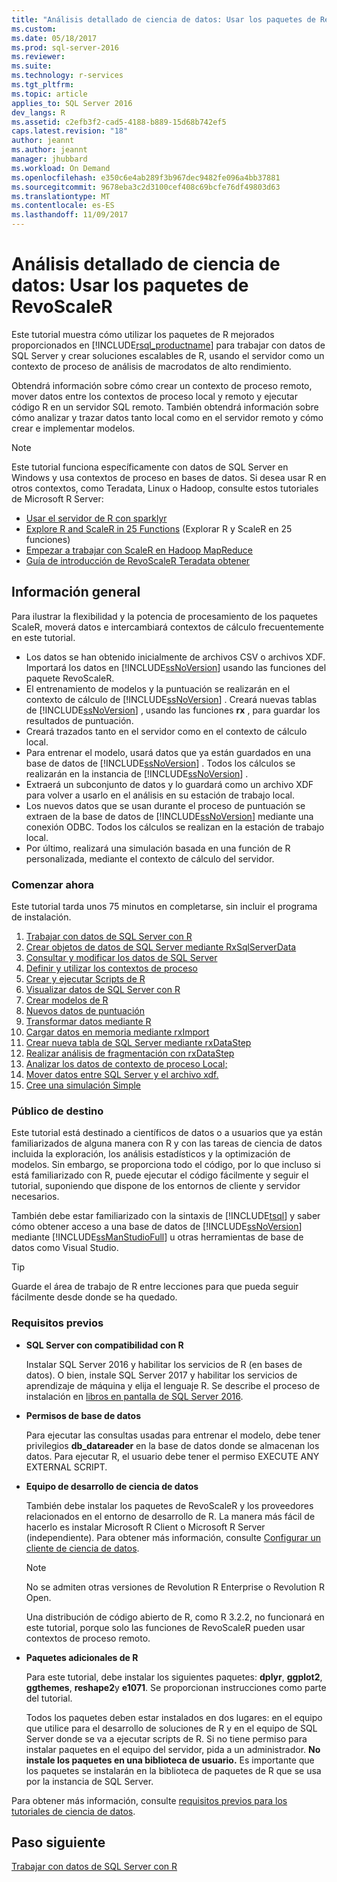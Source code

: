 ```yaml
---
title: "Análisis detallado de ciencia de datos: Usar los paquetes de RevoScaleR | Microsoft Docs"
ms.custom: 
ms.date: 05/18/2017
ms.prod: sql-server-2016
ms.reviewer: 
ms.suite: 
ms.technology: r-services
ms.tgt_pltfrm: 
ms.topic: article
applies_to: SQL Server 2016
dev_langs: R
ms.assetid: c2efb3f2-cad5-4188-b889-15d68b742ef5
caps.latest.revision: "18"
author: jeannt
ms.author: jeannt
manager: jhubbard
ms.workload: On Demand
ms.openlocfilehash: e350c6e4ab289f3b967dec9482fe096a4bb37881
ms.sourcegitcommit: 9678eba3c2d3100cef408c69bcfe76df49803d63
ms.translationtype: MT
ms.contentlocale: es-ES
ms.lasthandoff: 11/09/2017
---
```

# <a name="data-science-deep-dive-using-the-revoscaler-packages"></a>Análisis detallado de ciencia de datos: Usar los paquetes de RevoScaleR

Este tutorial muestra cómo utilizar los paquetes de R mejorados proporcionados en [!INCLUDE[rsql_productname](../../includes/rsql-productname-md.md)] para trabajar con datos de SQL Server y crear soluciones escalables de R, usando el servidor como un contexto de proceso de análisis de macrodatos de alto rendimiento.

Obtendrá información sobre cómo crear un contexto de proceso remoto, mover datos entre los contextos de proceso local y remoto y ejecutar código R en un servidor SQL remoto. También obtendrá información sobre cómo analizar y trazar datos tanto local como en el servidor remoto y cómo crear e implementar modelos.

> [!NOTE]
> 
> Este tutorial funciona específicamente con datos de SQL Server en Windows y usa contextos de proceso en bases de datos. Si desea usar R en otros contextos, como Teradata, Linux o Hadoop, consulte estos tutoriales de Microsoft R Server: 
> + [Usar el servidor de R con sparklyr](https://msdn.microsoft.com/microsoft-r/microsoft-r-get-started-spark-interop)
> + [Explore R and ScaleR in 25 Functions](https://msdn.microsoft.com/microsoft-r/microsoft-r-tutorial-r2revoscaler) (Explorar R y ScaleR en 25 funciones)
> + [Empezar a trabajar con ScaleR en Hadoop MapReduce](https://msdn.microsoft.com/microsoft-r/scaler-hadoop-getting-started)
> + [Guía de introducción de RevoScaleR Teradata obtener](https://msdn.microsoft.com/microsoft-r/scaler-teradata-getting-started)

## <a name="overview"></a>Información general

Para ilustrar la flexibilidad y la potencia de procesamiento de los paquetes ScaleR, moverá datos e intercambiará contextos de cálculo frecuentemente en este tutorial.

+ Los datos se han obtenido inicialmente de archivos CSV o archivos XDF. Importará los datos en [!INCLUDE[ssNoVersion](../../includes/ssnoversion-md.md)] usando las funciones del paquete RevoScaleR.
+ El entrenamiento de modelos y la puntuación se realizarán en el contexto de cálculo de [!INCLUDE[ssNoVersion](../../includes/ssnoversion-md.md)] .
    Creará nuevas tablas de [!INCLUDE[ssNoVersion](../../includes/ssnoversion-md.md)] , usando las funciones **rx** , para guardar los resultados de puntuación.
+ Creará trazados tanto en el servidor como en el contexto de cálculo local.
+ Para entrenar el modelo, usará datos que ya están guardados en una base de datos de [!INCLUDE[ssNoVersion](../../includes/ssnoversion-md.md)] . Todos los cálculos se realizarán en la instancia de [!INCLUDE[ssNoVersion](../../includes/ssnoversion-md.md)] .
+ Extraerá un subconjunto de datos y lo guardará como un archivo XDF para volver a usarlo en el análisis en su estación de trabajo local.
+ Los nuevos datos que se usan durante el proceso de puntuación se extraen de la base de datos de [!INCLUDE[ssNoVersion](../../includes/ssnoversion-md.md)] mediante una conexión ODBC. Todos los cálculos se realizan en la estación de trabajo local.
+ Por último, realizará una simulación basada en una función de R personalizada, mediante el contexto de cálculo del servidor.

### <a name="get-started-now"></a>Comenzar ahora

Este tutorial tarda unos 75 minutos en completarse, sin incluir el programa de instalación.

1. [Trabajar con datos de SQL Server con R](../../advanced-analytics/tutorials/deepdive-work-with-sql-server-data-using-r.md)
2. [Crear objetos de datos de SQL Server mediante RxSqlServerData](../../advanced-analytics/tutorials/deepdive-create-sql-server-data-objects-using-rxsqlserverdata.md)
3. [Consultar y modificar los datos de SQL Server](../../advanced-analytics/tutorials/deepdive-query-and-modify-the-sql-server-data.md)
4. [Definir y utilizar los contextos de proceso](../../advanced-analytics/tutorials/deepdive-define-and-use-compute-contexts.md)
5. [Crear y ejecutar Scripts de R](../../advanced-analytics/tutorials/deepdive-create-and-run-r-scripts.md)
6. [Visualizar datos de SQL Server con R](../../advanced-analytics/tutorials/deepdive-visualize-sql-server-data-using-r.md)
7. [Crear modelos de R](../../advanced-analytics/tutorials/deepdive-create-models.md)
8. [Nuevos datos de puntuación](../../advanced-analytics/tutorials/deepdive-score-new-data.md)
9. [Transformar datos mediante R](../../advanced-analytics/tutorials/deepdive-transform-data-using-r.md)
10. [Cargar datos en memoria mediante rxImport](../../advanced-analytics/tutorials/deepdive-load-data-into-memory-using-rximport.md)
11. [Crear nueva tabla de SQL Server mediante rxDataStep](../../advanced-analytics/tutorials/deepdive-create-new-sql-server-table-using-rxdatastep.md)
12. [Realizar análisis de fragmentación con rxDataStep](../../advanced-analytics/tutorials/deepdive-perform-chunking-analysis-using-rxdatastep.md)
13. [Analizar los datos de contexto de proceso Local;](../../advanced-analytics/tutorials/deepdive-analyze-data-in-local-compute-context.md)
14. [Mover datos entre SQL Server y el archivo xdf.](../../advanced-analytics/tutorials/deepdive-move-data-between-sql-server-and-xdf-file.md)
15. [Cree una simulación Simple](../../advanced-analytics/tutorials/deepdive-create-a-simple-simulation.md)

### <a name="target-audience"></a>Público de destino

Este tutorial está destinado a científicos de datos o a usuarios que ya están familiarizados de alguna manera con R y con las tareas de ciencia de datos incluida la exploración, los análisis estadísticos y la optimización de modelos.  Sin embargo, se proporciona todo el código, por lo que incluso si está familiarizado con R, puede ejecutar el código fácilmente y seguir el tutorial, suponiendo que dispone de los entornos de cliente y servidor necesarios.

También debe estar familiarizado con la sintaxis de [!INCLUDE[tsql](../../includes/tsql-md.md)] y saber cómo obtener acceso a una base de datos de [!INCLUDE[ssNoVersion](../../includes/ssnoversion-md.md)] mediante [!INCLUDE[ssManStudioFull](../../includes/ssmanstudiofull-md.md)] u otras herramientas de base de datos como Visual Studio.
  
> [!TIP]
> Guarde el área de trabajo de R entre lecciones para que pueda seguir fácilmente desde donde se ha quedado.

### <a name="prerequisites"></a>Requisitos previos

- **SQL Server con compatibilidad con R**
  
    Instalar SQL Server 2016 y habilitar los servicios de R (en bases de datos). O bien, instale SQL Server 2017 y habilitar los servicios de aprendizaje de máquina y elija el lenguaje R. Se describe el proceso de instalación en [libros en pantalla de SQL Server 2016](http://msdn.microsoft.com/library/mt696069(SQL.130).aspx).
  
-  **Permisos de base de datos**
  
    Para ejecutar las consultas usadas para entrenar el modelo, debe tener privilegios **db_datareader** en la base de datos donde se almacenan los datos. Para ejecutar R, el usuario debe tener el permiso EXECUTE ANY EXTERNAL SCRIPT.

-   **Equipo de desarrollo de ciencia de datos**
  
    También debe instalar los paquetes de RevoScaleR y los proveedores relacionados en el entorno de desarrollo de R. La manera más fácil de hacerlo es instalar Microsoft R Client o Microsoft R Server (independiente). Para obtener más información, consulte [Configurar un cliente de ciencia de datos](http://msdn.microsoft.co/library/mt696067(SQL.130).aspx).
      
    > [!NOTE] 
    > No se admiten otras versiones de Revolution R Enterprise o Revolution R Open.
    > 
    > Una distribución de código abierto de R, como R 3.2.2, no funcionará en este tutorial, porque solo las funciones de RevoScaleR pueden usar contextos de proceso remoto.
  
-   **Paquetes adicionales de R**
  
    Para este tutorial, debe instalar los siguientes paquetes: **dplyr**, **ggplot2**, **ggthemes**, **reshape2**y **e1071**. Se proporcionan instrucciones como parte del tutorial.
  
    Todos los paquetes deben estar instalados en dos lugares: en el equipo que utilice para el desarrollo de soluciones de R y en el equipo de SQL Server donde se va a ejecutar scripts de R. Si no tiene permiso para instalar paquetes en el equipo del servidor, pida a un administrador. **No instale los paquetes en una biblioteca de usuario.** Es importante que los paquetes se instalarán en la biblioteca de paquetes de R que se usa por la instancia de SQL Server.

Para obtener más información, consulte [requisitos previos para los tutoriales de ciencia de datos](../../advanced-analytics/tutorials/walkthrough-prerequisites-for-data-science-walkthroughs.md).



## <a name="next-step"></a>Paso siguiente

[Trabajar con datos de SQL Server con R](../../advanced-analytics/tutorials/deepdive-work-with-sql-server-data-using-r.md)

